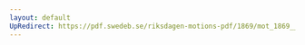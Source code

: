 ```yaml
---
layout: default
UpRedirect: https://pdf.swedeb.se/riksdagen-motions-pdf/1869/mot_1869__ak__00021/mot_1869__ak__00021_001.pdf
---
```

